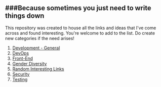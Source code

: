 ###Because sometimes you just need to write things down
---
This repository was created to house all the links and ideas that I've come across and found interesting. You're welcome to add to the list. Do create new categories if the need arises!

1. [Development - General](development.md)
2. [DevOps](devops.md)
3. [Front-End](frontend.md)
4. [Gender Diversity](genderDiversity.md)
5. [Random Interesting Links](interestingLinks.md)
6. [Security](security.md)
7. [Testing](testing.md)

